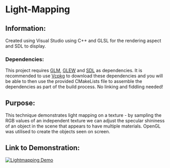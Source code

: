 # Light-Mapping

## Information:
Created using Visual Studio using C++ and GLSL for the rendering aspect and SDL to display.

### Dependencies:
This project requires [GLM](https://glm.g-truc.net/0.9.9/index.html), [GLEW](http://glew.sourceforge.net/) and [SDL](https://www.libsdl.org/download-2.0.php) as dependencies. It is recommended to use [Vcpkg](https://vcpkg.io/en/index.html) to download these dependencies and you will be able to then use the provided CMakeLists file to assemble the dependencies as part of the build process. No linking and fiddling needed!

## Purpose:
This technique demonstrates light mapping on a texture - by sampling the RGB values of an independent texture we can adjust the specular shininess of an object in the scene that appears to have multiple materials. OpenGL was utilised to create the objects seen on screen.

## Link to Demonstration:
[![Lightmapping Demo](https://img.youtube.com/vi/qNBKvKMv5Ag/0.jpg)](https://www.youtube.com/watch?v=qNBKvKMv5Ag "Lightmapping Demo")
